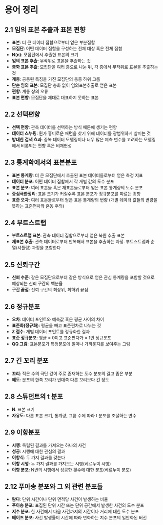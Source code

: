 # 용어 정리

## 2.1 임의 표본 추출과 표본 편향
- **표본**: 더 큰 데이터 집합으로부터 얻은 부분집합
- **모집단**: 어떤 데이터 집합을 구성하는 전체 대상 혹은 전체 집합  
- **N(n)**: 모집단에서 추출한 표본의 크기  
- **임의 표본 추출**: 무작위로 표본을 추출하는 것  
- **층화 표본 추출**: 모집단을 여러 층으로 나눈 뒤, 각 층에서 무작위로 표본을 추출하는 것  
- **계층**: 공통된 특징을 가진 모집단의 동종 하위 그룹  
- **단순 임의 표본**: 모집단 층화 없이 임의표본추출로 얻은 표본  
- **편향**: 계통 상의 오류  
- **표본 편향**: 모집단을 제대로 대표하지 못하는 표본  

## 2.2 선택편향
- **선택 편향**: 관측 데이터를 선택하는 방식 때문에 생기는 편향  
- **데이터 스누핑**: 뭔가 흥미로운 패턴을 찾기 위해 데이터를 광범위하게 살피는 것  
- **방대한 검색 효과**: 중복 데이터 모델링이나 너무 많은 예측 변수를 고려하는 모델링에서 비롯되는 편향 혹은 비재현성

## 2.3 통계학에서의 표본분포
- **표본 통계량**: 더 큰 모집단에서 추출된 표본 데이터들로부터 얻은 측정 지표 
- **데이터 분포**: 어떤 데이터 집합에서 각 개별 값의 도수 분포  
- **표본 분포**: 여러 표본들 혹은 재표본들로부터 얻은 표본 통계량의 도수 분포  
- **중심극한정리**: 표본 크기가 커질수록 표본 분포가 정규분포를 따르는 경향  
- **표준 오차**: 여러 표본들로부터 얻은 표본 통계량의 변량 (개별 데이터 값들의 변량을 뜻하는 표준편차와 혼동 주의)

## 2.4 부트스트랩
- **부트스트랩 표본**: 관측 데이터 집합으로부터 얻은 복원 추출 표본  
- **재표본 추출**: 관측 데이터로부터 반복해서 표본을 추출하는 과정. 부트스트랩과 순열(셔플링) 과정을 포함한다  

## 2.5 신뢰구간
- **신뢰 수준**: 같은 모집단으로부터 같은 방식으로 얻은 관심 통계량을 포함할 것으로 예상되는 신뢰 구간의 백분율
- **구간 끝점**: 신뢰 구간의 최상위, 최하위 끝점  

## 2.6 정규분포
- **오차**: 데이터 포인트와 예측값 혹은 평균 사이의 차이  
- **표준화(정규화)**: 평균을 빼고 표준편차로 나누는 것
- **Z 점수**: 개별 데이터 포인트를 정규화한 결과  
- **표준 정규분포**: 평균 = 0이고 표준편차가 = 1인 정규분포  
- **QQ 그림**: 표본분포가 특정분포에 얼마나 가까운지를 보여주는 그림  

## 2.7 긴 꼬리 분포
- **꼬리**: 적은 수의 극단 값이 주로 존재하는 도수 분포의 길고 좁은 부분  
- **왜도**: 분포의 한쪽 꼬리가 반대쪽 다른 꼬리보다 긴 정도  

## 2.8 스튜던트의 t 분포
- **N**: 표본 크기  
- **자유도**: 다른 표본 크기, 통계량, 그룹 수에 따라 t 분포를 조절하는 변수  

## 2.9 이항분포
- **시행**: 독립된 결과를 가져오는 하나의 사건  
- **성공**: 시행에 대한 관심의 결과  
- **이항식**: 두 가지 결과를 갖는다  
- **이항 시행**: 두 가지 결과를 가져오는 시행(베르누이 시행)  
- **이항 분포**: N번의 시행에서 성공한 횟수에 대한 분포(베르누이 분포)  

## 2.12 푸아송 분포와 그 외 관련 분포들
- **람다**: 단위 시간이나 단위 면적당 사건이 발생하는 비율  
- **푸아송 분포**: 표집된 단위 시간 또는 단위 공간에서 발생한 사건의 도수 분포  
- **지수 분포**: 한 사건에서 다음 사건까지의 시간이나 거리에 대한 도수 분포  
- **베이즈 분포**: 사건 발생률이 시간에 따라 변화하는 지수 분포의 일반화된 버전  
